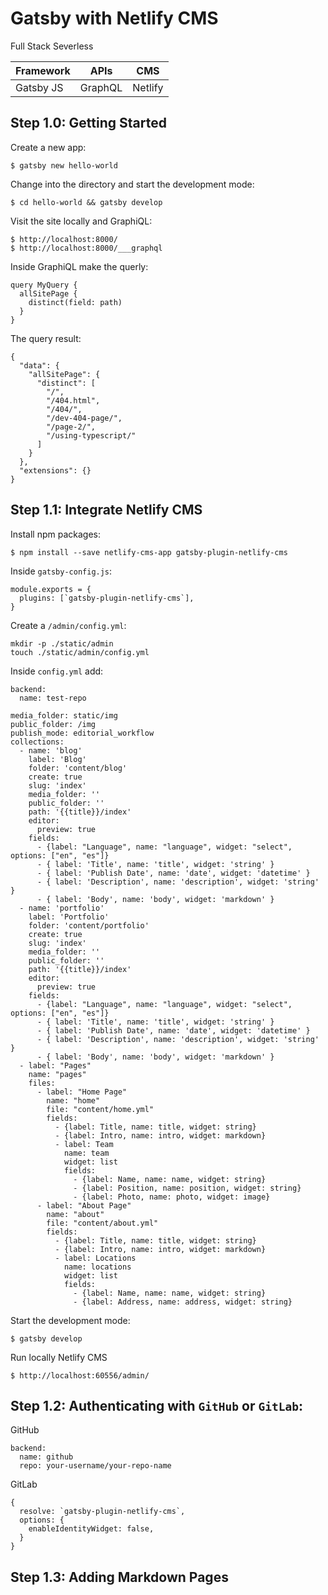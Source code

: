 # Gatsby with Netlify CMS
Full Stack Severless   

Framework | APIs | CMS | 
---|---|---|
Gatsby JS | GraphQL | Netlify

## Step 1.0: Getting Started

Create a new app: 
```
$ gatsby new hello-world
```
Change into the directory and start the development mode:
```
$ cd hello-world && gatsby develop
```

Visit the site locally and GraphiQL:
```
$ http://localhost:8000/
$ http://localhost:8000/___graphql
```

Inside GraphiQL make the querly:

```
query MyQuery {
  allSitePage {
    distinct(field: path)
  }
}
```
The query result:
```
{
  "data": {
    "allSitePage": {
      "distinct": [
        "/",
        "/404.html",
        "/404/",
        "/dev-404-page/",
        "/page-2/",
        "/using-typescript/"
      ]
    }
  },
  "extensions": {}
}
```
## Step 1.1: Integrate Netlify CMS
Install npm packages:
```
$ npm install --save netlify-cms-app gatsby-plugin-netlify-cms
```

Inside `gatsby-config.js`:
```
module.exports = {
  plugins: [`gatsby-plugin-netlify-cms`],
}
```
Create a `/admin/config.yml`:
```
mkdir -p ./static/admin
touch ./static/admin/config.yml
```
Inside `config.yml` add:
```
backend:
  name: test-repo

media_folder: static/img
public_folder: /img
publish_mode: editorial_workflow
collections:
  - name: 'blog'
    label: 'Blog'
    folder: 'content/blog'
    create: true
    slug: 'index'
    media_folder: ''
    public_folder: ''
    path: '{{title}}/index'
    editor:
      preview: true
    fields:
      - {label: "Language", name: "language", widget: "select", options: ["en", "es"]}
      - { label: 'Title', name: 'title', widget: 'string' }
      - { label: 'Publish Date', name: 'date', widget: 'datetime' }
      - { label: 'Description', name: 'description', widget: 'string' }
      - { label: 'Body', name: 'body', widget: 'markdown' }
  - name: 'portfolio'
    label: 'Portfolio'
    folder: 'content/portfolio'
    create: true
    slug: 'index'
    media_folder: ''
    public_folder: ''
    path: '{{title}}/index'
    editor:
      preview: true
    fields:
      - {label: "Language", name: "language", widget: "select", options: ["en", "es"]}
      - { label: 'Title', name: 'title', widget: 'string' }
      - { label: 'Publish Date', name: 'date', widget: 'datetime' }
      - { label: 'Description', name: 'description', widget: 'string' }
      - { label: 'Body', name: 'body', widget: 'markdown' }
  - label: "Pages"
    name: "pages"
    files:
      - label: "Home Page"
        name: "home"
        file: "content/home.yml"
        fields:
          - {label: Title, name: title, widget: string}
          - {label: Intro, name: intro, widget: markdown}
          - label: Team
            name: team
            widget: list
            fields:
              - {label: Name, name: name, widget: string}
              - {label: Position, name: position, widget: string}
              - {label: Photo, name: photo, widget: image}
      - label: "About Page"
        name: "about"
        file: "content/about.yml"
        fields:
          - {label: Title, name: title, widget: string}
          - {label: Intro, name: intro, widget: markdown}
          - label: Locations
            name: locations
            widget: list
            fields:
              - {label: Name, name: name, widget: string}
              - {label: Address, name: address, widget: string}

```
Start the development mode:
```
$ gatsby develop
```
Run locally Netlify CMS
```
$ http://localhost:60556/admin/
```

## Step 1.2: Authenticating with `GitHub` or `GitLab`:

GitHub
```
backend:
  name: github
  repo: your-username/your-repo-name
```

GitLab
```
{
  resolve: `gatsby-plugin-netlify-cms`,
  options: {
    enableIdentityWidget: false,
  }
}
```
## Step 1.3: Adding Markdown Pages
